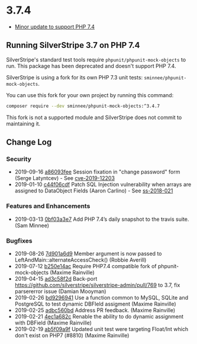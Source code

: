 # 3.7.4

* [Minor update to support PHP 7.4](https://github.com/silverstripe/silverstripe-framework/pull/9110)

## Running SilverStripe 3.7 on PHP 7.4

SilverStripe's standard test tools require `phpunit/phpunit-mock-objects` to run. This package has been deprecated and
doesn't support PHP 7.4.

SilverStripe is using a fork for its own PHP 7.3 unit tests: `sminnee/phpunit-mock-objects`.

You can use this fork for your own project by running this command:
```bash
composer require --dev sminnee/phpunit-mock-objects:^3.4.7
```

This fork is not a supported module and SilverStripe does not commit to maintaining it.

<!--- Changes below this line will be automatically regenerated -->

## Change Log

### Security

 * 2019-09-16 [a86093fee](https://github.com/silverstripe/silverstripe-framework/commit/a86093fee6398881889d6d330a15f7042be25bff) Session fixation in "change password" form (Serge Latyntcev) - See [cve-2019-12203](https://www.silverstripe.org/download/security-releases/cve-2019-12203)
 * 2019-01-10 [c44f06cdf](https://github.com/silverstripe/silverstripe-framework/commit/c44f06cdf10387a987e4efb096ff06b3bb4495ef) Patch SQL Injection vulnerability when arrays are assigned to DataObject Fields (Aaron Carlino) - See [ss-2018-021](https://www.silverstripe.org/download/security-releases/ss-2018-021)

### Features and Enhancements

 * 2019-03-13 [0bf03a3e7](https://github.com/silverstripe/silverstripe-framework/commit/0bf03a3e77304e242a81cca37ccbc02e35e3dbc6) Add PHP 7.4’s daily snapshot to the travis suite. (Sam Minnee)

### Bugfixes

 * 2019-08-26 [7d901a6d9](https://github.com/silverstripe/silverstripe-framework/commit/7d901a6d9b126ac057918f827e65aa0360231d1b) Member argument is now passed to LeftAndMain::alternateAccessCheck() (Robbie Averill)
 * 2019-07-12 [b250e14ac](https://github.com/silverstripe/silverstripe-framework/commit/b250e14acea12493ee1bb7392cf3f18c5a1f5f8b) Require PHP7.4 compatible fork of phpunit-mock-objects (Maxime Rainville)
 * 2019-04-15 [ad3c58f2d](https://github.com/silverstripe/silverstripe-framework/commit/ad3c58f2d875a0ac7a8a17372c7eca84abd1a2b3) Back-port https://github.com/silverstripe/silverstripe-admin/pull/769 to 3.7, fix parsererror issue (Damian Mooyman)
 * 2019-02-26 [bd9296941](https://github.com/silverstripe/silverstripe-framework/commit/bd929694188dc7df7277d8430df5534dcb2b914a) Use a function common to MySQL, SQLite and PostgreSQL to test dynamic DBFIeld assigment (Maxime Rainville)
 * 2019-02-25 [adbc560bd](https://github.com/silverstripe/silverstripe-framework/commit/adbc560bd70ba2e071f94a41a084768819196ee7) Address PR feedback. (Maxime Rainville)
 * 2019-02-21 [4ec1a682c](https://github.com/silverstripe/silverstripe-framework/commit/4ec1a682cf354e2425ef4fd6598c7de8e807bcc7) Renable the ability to do dynamic assignment with DBField (Maxime Rainville)
 * 2019-02-19 [ab5f09a9f](https://github.com/silverstripe/silverstripe-framework/commit/ab5f09a9f3ec12333c748dd68bfc504b5e509bfc) Updated unit test were targeting Float/Int which don't exist on PHP7 (#8810) (Maxime Rainville)
<!--- Changes above this line will be automatically regenerated -->